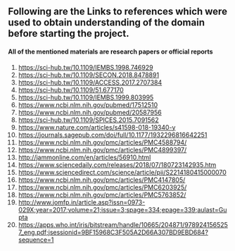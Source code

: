 ## Following  are the Links to references which were used to obtain understanding of the domain before starting the project. 
#### All of the mentioned materials are research papers or official reports 

1. https://sci-hub.tw/10.1109/IEMBS.1998.746929 </n>
2. https://sci-hub.tw/10.1109/SECON.2018.8478891 </n>
3. https://sci-hub.tw/10.1109/ACCESS.2017.2707384 </n>
4. https://sci-hub.tw/10.1109/51.677170 </n>
5. https://sci-hub.tw/10.1109/IEMBS.1999.803995 </n>
6. https://www.ncbi.nlm.nih.gov/pubmed/17512510 </n>
7. https://www.ncbi.nlm.nih.gov/pubmed/20587956 </n>
8. https://sci-hub.tw/10.1109/SPICES.2015.7091562 </n>
9. https://www.nature.com/articles/s41598-018-19340-y </n>
10. https://journals.sagepub.com/doi/full/10.1177/1932296816642251 </n>
11. https://www.ncbi.nlm.nih.gov/pmc/articles/PMC4588794/ </n>
12. https://www.ncbi.nlm.nih.gov/pmc/articles/PMC4899397/ </n>
13. http://jammonline.com/en/articles/56910.html </n>
14. https://www.sciencedaily.com/releases/2018/07/180723142935.htm </n>
15. https://www.sciencedirect.com/science/article/pii/S2214180415000070 </n>
16. https://www.ncbi.nlm.nih.gov/pmc/articles/PMC4147805/ </n>
17. https://www.ncbi.nlm.nih.gov/pmc/articles/PMC6203925/ </n>
18. https://www.ncbi.nlm.nih.gov/pmc/articles/PMC5763852/ </n>
19. http://www.jomfp.in/article.asp?issn=0973-029X;year=2017;volume=21;issue=3;spage=334;epage=339;aulast=Gupta </n>
20. https://apps.who.int/iris/bitstream/handle/10665/204871/9789241565257_eng.pdf;jsessionid=9BF15968C3F505A2D66A307BD9EBD684?sequence=1



